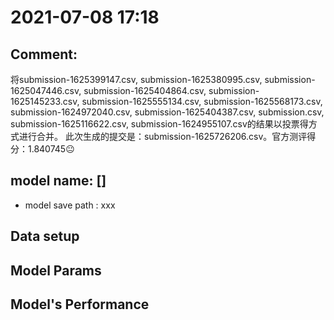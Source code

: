 # 2021-07-08 17:18

## Comment: 
将submission-1625399147.csv, submission-1625380995.csv, submission-1625047446.csv, submission-1625404864.csv, submission-1625145233.csv, submission-1625555134.csv, submission-1625568173.csv, submission-1624972040.csv, submission-1625404387.csv, submission.csv, submission-1625116622.csv, submission-1624955107.csv的结果以投票得方式进行合并。
此次生成的提交是：submission-1625726206.csv。官方测评得分：1.840745😐

## model name: []
- model save path : xxx

## Data setup


## Model Params


## Model's Performance

